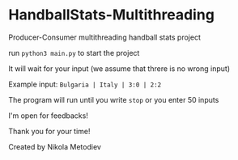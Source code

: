 # HandballStats-Multithreading

Producer-Consumer multithreading handball stats project

run ```python3 main.py``` to start the project

It will wait for your input (we assume that threre is no wrong input)

Example input: ```Bulgaria | Italy | 3:0 | 2:2```

The program will run until you write ```stop``` or you enter 50 inputs

I'm open for feedbacks!

Thank you for your time!

Created by Nikola Metodiev
